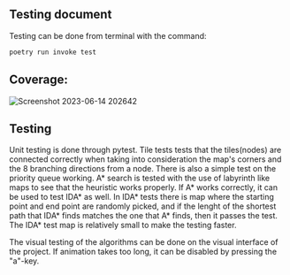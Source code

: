 ## Testing document
Testing can be done from terminal with the command:
```bash 
poetry run invoke test
```
## Coverage:
![Screenshot 2023-06-14 202642](https://github.com/AlTu774/Tiralabra/assets/81103520/fb219445-0dea-4100-8c64-9dacb987dbc7)

## Testing
Unit testing is done through pytest. Tile tests tests that the tiles(nodes) are connected correctly when taking into consideration the map's corners and the 8 branching directions from a node. There is also a simple test on the priority queue working. A* search is tested with the use of labyrinth like maps to see that the heuristic works properly. If A* works correctly, it can be used to test IDA* as well. In IDA* tests there is map where the starting point and end point are randomly picked, and if the lenght of the shortest path that IDA* finds matches the one that A* finds, then it passes the test. The IDA* test map is relatively small to make the testing faster.

The visual testing of the algorithms can be done on the visual interface of the project. If animation takes too long, it can be disabled by pressing the "a"-key.
